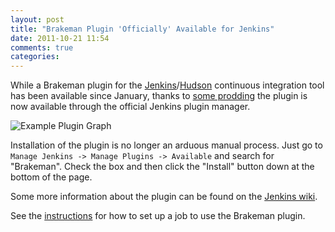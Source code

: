 ```yaml
---
layout: post
title: "Brakeman Plugin 'Officially' Available for Jenkins"
date: 2011-10-21 11:54
comments: true
categories: 
---
```


While a Brakeman plugin for the [Jenkins](http://jenkins-ci.org)/[Hudson](http://hudson-ci.org) continuous integration tool has been available since January, thanks to [some prodding](https://github.com/presidentbeef/brakeman-jenkins-plugin/issues/1) the plugin is now available through the official Jenkins plugin manager.

![Example Plugin Graph](images/brakeman_trend_graph.png "Example Plugin Graph")

Installation of the plugin is no longer an arduous manual process. Just go to `Manage Jenkins -> Manage Plugins -> Available` and search for "Brakeman". Check the box and then click the "Install" button down at the bottom of the page.

Some more information about the plugin can be found on the [Jenkins wiki](https://wiki.jenkins-ci.org/display/JENKINS/Brakeman+Plugin).

See the [instructions](docs/jenkins/setup) for how to set up a job to use the Brakeman plugin.
